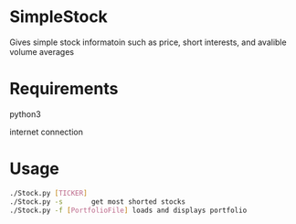 # SimpleStock
Gives simple stock informatoin 
such as price, short interests, and avalible volume averages

# Requirements
python3

internet connection

# Usage
```bash
./Stock.py [TICKER]
./Stock.py -s       get most shorted stocks
./Stock.py -f [PortfolioFile] loads and displays portfolio

```
